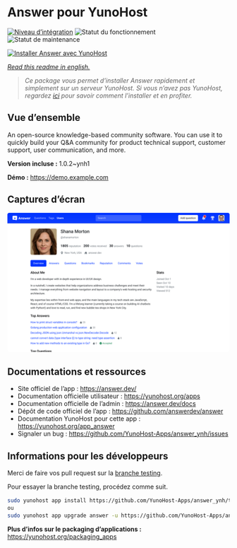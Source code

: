 <!--
N.B.: This README was automatically generated by https://github.com/YunoHost/apps/tree/master/tools/README-generator
It shall NOT be edited by hand.
-->

# Answer pour YunoHost

[![Niveau d’intégration](https://dash.yunohost.org/integration/answer.svg)](https://dash.yunohost.org/appci/app/answer) ![Statut du fonctionnement](https://ci-apps.yunohost.org/ci/badges/answer.status.svg) ![Statut de maintenance](https://ci-apps.yunohost.org/ci/badges/answer.maintain.svg)

[![Installer Answer avec YunoHost](https://install-app.yunohost.org/install-with-yunohost.svg)](https://install-app.yunohost.org/?app=answer)

*[Read this readme in english.](./README.md)*

> *Ce package vous permet d’installer Answer rapidement et simplement sur un serveur YunoHost.
Si vous n’avez pas YunoHost, regardez [ici](https://yunohost.org/#/install) pour savoir comment l’installer et en profiter.*

## Vue d’ensemble

An open-source knowledge-based community software. You can use it to quickly build your Q&A community for product technical support, customer support, user communication, and more.


**Version incluse :** 1.0.2~ynh1

**Démo :** https://demo.example.com

## Captures d’écran

![Capture d’écran de Answer](./doc/screenshots/screenshot.png)

## Documentations et ressources

* Site officiel de l’app : <https://answer.dev/>
* Documentation officielle utilisateur : <https://yunohost.org/apps>
* Documentation officielle de l’admin : <https://answer.dev/docs>
* Dépôt de code officiel de l’app : <https://github.com/answerdev/answer>
* Documentation YunoHost pour cette app : <https://yunohost.org/app_answer>
* Signaler un bug : <https://github.com/YunoHost-Apps/answer_ynh/issues>

## Informations pour les développeurs

Merci de faire vos pull request sur la [branche testing](https://github.com/YunoHost-Apps/answer_ynh/tree/testing).

Pour essayer la branche testing, procédez comme suit.

``` bash
sudo yunohost app install https://github.com/YunoHost-Apps/answer_ynh/tree/testing --debug
ou
sudo yunohost app upgrade answer -u https://github.com/YunoHost-Apps/answer_ynh/tree/testing --debug
```

**Plus d’infos sur le packaging d’applications :** <https://yunohost.org/packaging_apps>